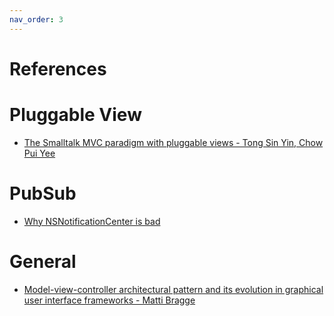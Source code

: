 ```yaml
---
nav_order: 3
---
```

# References

# Pluggable View

- [The Smalltalk MVC paradigm with pluggable views - Tong Sin Yin, Chow Pui Yee](http://citeseerx.ist.psu.edu/viewdoc/download?doi=10.1.1.37.743&rep=rep1&type=pdf)

# PubSub
- [Why NSNotificationCenter is bad](https://objcsharp.wordpress.com/2013/08/28/why-nsnotificationcenter-is-bad/)

# General

- [Model-view-controller architectural pattern and its evolution in graphical user interface frameworks - Matti Bragge](http://www.doria.fi/xmlui/bitstream/handle/10024/92156/Model-View-Controller%20architectural%20pattern%20and%20its%20evolution%20in%20graphical%20user%20interface%20frameworks.pdf?sequence=2)


